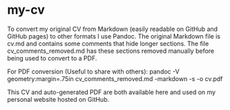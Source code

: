 # my-cv

To convert my original CV from Markdown (easily readable on GitHub and GitHub pages) to other formats I use Pandoc. The original Markdown file is cv.md and contains some comments that hide longer sections. The file cv_comments_removed.md has these sections removed manually before being used to convert to a PDF.

For PDF conversion (Useful to share with others): pandoc -V geometry:margin=.75in cv_comments_removed.md -markdown -s -o cv.pdf

This CV and auto-generated PDF are both available here and used on my personal website hosted on GitHub.
